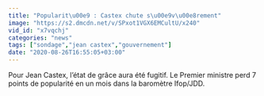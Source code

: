 ```yaml
---
title: "Popularit\u00e9 : Castex chute s\u00e9v\u00e8rement"
image: "https://s2.dmcdn.net/v/SPxot1VGX6EMCultU/x240"
vid_id: "x7vqchj"
categories: "news"
tags: ["sondage","jean castex","gouvernement"]
date: "2020-08-26T16:55:05+03:00"
---
```

Pour Jean Castex, l’état de grâce aura été fugitif. Le Premier ministre perd 7 points de popularité en un mois dans la baromètre Ifop/JDD.
